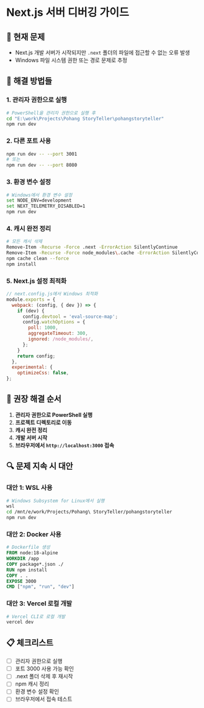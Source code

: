 # Next.js 서버 디버깅 가이드

## 🚨 현재 문제

- Next.js 개발 서버가 시작되지만 `.next` 폴더의 파일에 접근할 수 없는 오류 발생
- Windows 파일 시스템 권한 또는 경로 문제로 추정

## 🔧 해결 방법들

### 1. 관리자 권한으로 실행

```bash
# PowerShell을 관리자 권한으로 실행 후
cd "E:\work\Projects\Pohang StoryTeller\pohangstoryteller"
npm run dev
```

### 2. 다른 포트 사용

```bash
npm run dev -- --port 3001
# 또는
npm run dev -- --port 8080
```

### 3. 환경 변수 설정

```bash
# Windows에서 환경 변수 설정
set NODE_ENV=development
set NEXT_TELEMETRY_DISABLED=1
npm run dev
```

### 4. 캐시 완전 정리

```bash
# 모든 캐시 삭제
Remove-Item -Recurse -Force .next -ErrorAction SilentlyContinue
Remove-Item -Recurse -Force node_modules\.cache -ErrorAction SilentlyContinue
npm cache clean --force
npm install
```

### 5. Next.js 설정 최적화

```javascript
// next.config.js에서 Windows 최적화
module.exports = {
  webpack: (config, { dev }) => {
    if (dev) {
      config.devtool = 'eval-source-map';
      config.watchOptions = {
        poll: 1000,
        aggregateTimeout: 300,
        ignored: /node_modules/,
      };
    }
    return config;
  },
  experimental: {
    optimizeCss: false,
};
```

## 🎯 권장 해결 순서

1. **관리자 권한으로 PowerShell 실행**
2. **프로젝트 디렉토리로 이동**
3. **캐시 완전 정리**
4. **개발 서버 시작**
5. **브라우저에서 `http://localhost:3000` 접속**

## 🔍 문제 지속 시 대안

### 대안 1: WSL 사용

```bash
# Windows Subsystem for Linux에서 실행
wsl
cd /mnt/e/work/Projects/Pohang\ StoryTeller/pohangstoryteller
npm run dev
```

### 대안 2: Docker 사용

```dockerfile
# Dockerfile 생성
FROM node:18-alpine
WORKDIR /app
COPY package*.json ./
RUN npm install
COPY . .
EXPOSE 3000
CMD ["npm", "run", "dev"]
```

### 대안 3: Vercel 로컬 개발

```bash
# Vercel CLI로 로컬 개발
vercel dev
```

## 📋 체크리스트

- [ ] 관리자 권한으로 실행
- [ ] 포트 3000 사용 가능 확인
- [ ] .next 폴더 삭제 후 재시작
- [ ] npm 캐시 정리
- [ ] 환경 변수 설정 확인
- [ ] 브라우저에서 접속 테스트
